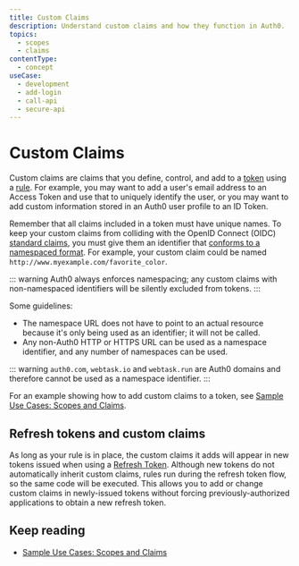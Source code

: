 ```yaml
---
title: Custom Claims
description: Understand custom claims and how they function in Auth0.
topics:
  - scopes
  - claims
contentType:
  - concept
useCase:
  - development
  - add-login
  - call-api
  - secure-api
---
```

# Custom Claims

Custom claims are claims that you define, control, and add to a [token](/tokens) using a [rule](/rules). For example, you may want to add a user's email address to an Access Token and use that to uniquely identify the user, or you may want to add custom information stored in an Auth0 user profile to an ID Token.

Remember that all claims included in a token must have unique names. To keep your custom claims from colliding with the OpenID Connect (OIDC) [standard claims](/scopes/current/oidc-scopes#standard-claims), you must give them an identifier that [conforms to a namespaced format](/api-auth/tutorials/adoption/scope-custom-claims). For example, your custom claim could be named `http://www.myexample.com/favorite_color`. 

::: warning
Auth0 always enforces namespacing; any custom claims with non-namespaced identifiers will be silently excluded from tokens.
:::

Some guidelines:

* The namespace URL does not have to point to an actual resource because it's only being used as an identifier; it will not be called.
* Any non-Auth0 HTTP or HTTPS URL can be used as a namespace identifier, and any number of namespaces can be used.

::: warning
`auth0.com`, `webtask.io` and `webtask.run` are Auth0 domains and therefore cannot be used as a namespace identifier.
:::

For an example showing how to add custom claims to a token, see [Sample Use Cases: Scopes and Claims](/scopes/current/sample-use-cases#add-custom-claims-to-a-token).


## Refresh tokens and custom claims

As long as your rule is in place, the custom claims it adds will appear in new tokens issued when using a [Refresh Token](/tokens/refresh-token/current). Although new tokens do not automatically inherit custom claims, rules run during the refresh token flow, so the same code will be executed. This allows you to add or change custom claims in newly-issued tokens without forcing previously-authorized applications to obtain a new refresh token.

## Keep reading

* [Sample Use Cases: Scopes and Claims](/scopes/current/sample-use-cases#add-custom-claims-to-a-token)
